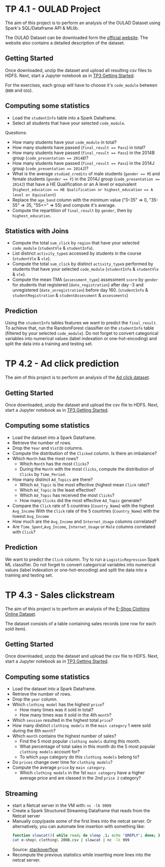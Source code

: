 # TP 4.1 - OULAD Project

The aim of this project is to perform an analysis of the OULAD Dataset using Spark's
SQL/Dataframe API & MLlib.

The OULAD Dataset can be downloaded form the [official website](https://analyse.kmi.open.ac.uk/open_dataset).
The website also contains a detailed description of the dataset.

## Getting Started

Once downloaded, unzip the dataset and upload all resulting csv files to HDFS.
Next, start a Jupyter notebook as in [TP3 Getting Started](../3/README.md#getting-started).


For the exercises, each group will have to choose it's `code_module` between (`BBB` and `GGG`).


## Computing some statistics

- Load the `studentInfo` table into a Spark Dataframe.
- Select all students that have your selected `code_module`.

Questions:

- How many students have your `code_module` in total?
- How many students have passed (`final_result == Pass`) in total?
- How many students have passed (`final_result == Pass`) in the 2014B group (`code_presentation == 2014B`)?
- How many students have passed (`final_result == Pass`) in the 2014J group (`code_presentation == 2014J`)?
- What is the average `studied_credits` of male students (`gender == M`) and female students (`gender == F`) in the 2014J group
(`code_presentation == 2014J`) that have a HE Qualification or an A level or equivalent (`highest_education == HE Qualification or highest_education == A level or Equivalent`)
- Replace the `age_band` column with the minimum value ("0-35" => 0, "35-55" => 35, "55<=" => 55) and compute it's average.
- Compute the repartition of `final_result` by `gender`, then by `highest_education`.


## Statistics with Joins

- Compute the total `sum_click` by `region` that have your selected `code_module` (`studentVle` & `studentInfo`).
- List distinct `activity_type`s accessed by students in the course (`studentVle` & `vle`).
- Compute the total `sum_click` by distinct `activity_type`s performed by students that have 
  your selected `code_module` (`studentInfo` & `studentVle` & `vle`).
- Compute the mean TMA (`assessment_type`) assessment `score` by `gender` for students
  that registered (`date_registration`) after day -3 and unregistered (`date_unregistration`)
  before day 160. (`studentInfo` & `studentRegistration` & `studentAssessment` & `assessments`)


## Prediction

Using the `studentInfo` tables features we want to predict the `final_result`.
To achieve that, run the RandomForest classifier on the `studentInfo` table (filtered by your selected `code_module`).
Do not forget to convert categorical variables into numerical values (label indexation or one-hot-encoding) and split the data into a training and testing set.

# TP 4.2 - Ad click prediction

The aim of this project is to perform an analysis of the
[Ad click dataset](https://www.kaggle.com/datasets/ruchikajain/add-data).

## Getting Started

Once downloaded, unzip the dataset and upload the csv file to HDFS.
Next, start a Jupyter notebook as in
[TP3 Getting Started](https://github.com/SergioSim/debian-hadoop/blob/master/tp/3/README.md#getting-started).

## Computing some statistics

- Load the dataset into a Spark Dataframe.
- Retrieve the number of rows.
- Drop the `Year` and `VistID` columns.
- Compute the distribution of the `Clicked` column. Is there an imbalance?
- Which `Month` has the most rows?
    - Which `Month` has the most `Clicks`?
    - During the `Month` with the most `Clicks`, compute the distribution of `Clicks` by
      `Time_Period`.
- How many distinct `Ad_Topics` are there?
    - Which `Ad_Topic` is the most effective (highest mean `Click` rate)?
    - Which `Ad_Topic` is the least effective?
    - Which `Ad_Topic` has received the most `Clicks`?
    - How many `Clicks` did the most effective `Ad_Topic` generate?
- Compare the `Click` rate of 5 countries (`Country_Name`) with the highest `Avg_Income`
  With the `Click` rate of the 5 countries (`Country_Name`) with the lowest `Avg_Income`
- How much are the `Avg_Income` and `Internet_Usage` columns correlated?
- Are `Time_Spent`,`Avg_Income`, `Internet_Usage` or `Male` columns correlated with `Click`?


## Prediction

We want to predict the `Click` column.
Try to run a `LogisticRegression` Spark ML classifier.
Do not forget to convert categorical variables into numerical values
(label indexation or one-hot-encoding) and split the data into a training and testing set.


# TP 4.3 - Sales clickstream

The aim of this project is to perform an analysis of the
[E-Shop Clothing Online Dataset](https://www.kaggle.com/datasets/heninursafitri/clothi).

The dataset consists of a table containing sales records (one row for each sold item).

## Getting Started

Once downloaded, unzip the dataset and upload the csv file to HDFS.
Next, start a Jupyter notebook as in
[TP3 Getting Started](https://github.com/SergioSim/debian-hadoop/blob/master/tp/3/README.md#getting-started).

## Computing some statistics

- Load the dataset into a Spark Dataframe.
- Retrieve the number of rows.
- Drop the `year` column.
- Which `clothing model` has the highest `price`?
    - How many times was it sold in total?
    - How many times was it sold in the 4th `month`?
- Which `session` resulted in the highest total `price`?
- How many distinct `clothing models` in the `main category` 1 were sold during the 6th `month`?
- Which `month` contains the highest number of sales?
    - Find the 5 most popular `clothing models` during this month.
    - What percentage of total sales in this month do the 5 most popular `clothing models` account for?
    - To which `page` category do this `clothing models` belong to?
- Do `prices` change over time for `clothing models`?
- Compute the average `price` by `main category`.
    - Which `clothing models` in the 1st `main category` have a higher average price and are classed in the 2nd `price 2` category?

## Streaming

- start a Netcat server in the VM with:
  `nc -lk 9999`
- Create a Spark Structured Streaming Dataframe that reads from the Netcat server
- Manually copy/paste some of the first lines into the netcat server.
  Or alternatively, you can automate line insertion with something like:
  ```bash
  function slowcat(){ while read; do sleep .1; echo "$REPLY"; done; }
  cat e-shop\ clothing\ 2008.csv | slowcat | nc -lk 999
  ```
  Source: [stackoverflow](https://stackoverflow.com/a/46968824)
- Recompute the previous statistics while inserting more lines into the netcat server.
